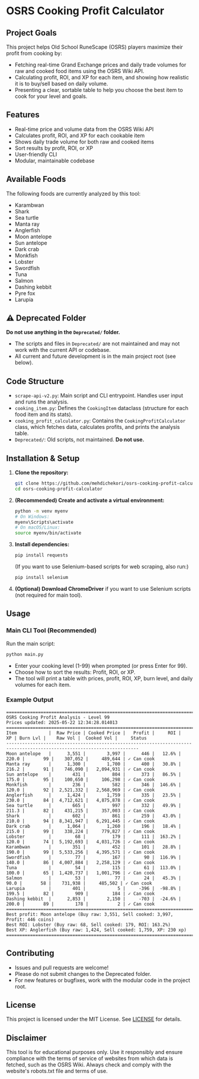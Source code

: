 # OSRS Cooking Profit Calculator

## Project Goals
This project helps Old School RuneScape (OSRS) players maximize their profit from cooking by:
- Fetching real-time Grand Exchange prices and daily trade volumes for raw and cooked food items using the OSRS Wiki API.
- Calculating profit, ROI, and XP for each item, and showing how realistic it is to buy/sell based on daily volume.
- Presenting a clear, sortable table to help you choose the best item to cook for your level and goals.

## Features
- Real-time price and volume data from the OSRS Wiki API
- Calculates profit, ROI, and XP for each cookable item
- Shows daily trade volume for both raw and cooked items
- Sort results by profit, ROI, or XP
- User-friendly CLI
- Modular, maintainable codebase

## Available Foods
The following foods are currently analyzed by this tool:
- Karambwan
- Shark
- Sea turtle
- Manta ray
- Anglerfish
- Moon antelope
- Sun antelope
- Dark crab
- Monkfish
- Lobster
- Swordfish
- Tuna
- Salmon
- Dashing kebbit
- Pyre fox
- Larupia

## ⚠️ Deprecated Folder
**Do not use anything in the `Deprecated/` folder.**
- The scripts and files in `Deprecated/` are not maintained and may not work with the current API or codebase.
- All current and future development is in the main project root (see below).

## Code Structure
- `scrape-api-v2.py`: Main script and CLI entrypoint. Handles user input and runs the analysis.
- `cooking_item.py`: Defines the `CookingItem` dataclass (structure for each food item and its stats).
- `cooking_profit_calculator.py`: Contains the `CookingProfitCalculator` class, which fetches data, calculates profits, and prints the analysis table.
- `Deprecated/`: Old scripts, not maintained. **Do not use.**

## Installation & Setup
1. **Clone the repository:**
    ```bash
    git clone https://github.com/mehdichekori/osrs-cooking-profit-calculator.git
    cd osrs-cooking-profit-calculator
    ```
2. **(Recommended) Create and activate a virtual environment:**
    ```bash
    python -m venv myenv
    # On Windows:
    myenv\Scripts\activate
    # On macOS/Linux:
    source myenv/bin/activate
    ```
3. **Install dependencies:**
    ```bash
    pip install requests
    ```
    (If you want to use Selenium-based scripts for web scraping, also run:)
    ```bash
    pip install selenium
    ```
4. **(Optional) Download ChromeDriver** if you want to use Selenium scripts (not required for main tool).

## Usage
### Main CLI Tool (Recommended)
Run the main script:
```bash
python main.py
```
- Enter your cooking level (1-99) when prompted (or press Enter for 99).
- Choose how to sort the results: Profit, ROI, or XP.
- The tool will print a table with prices, profit, ROI, XP, burn level, and daily volumes for each item.

### Example Output
```
========================================================================================================================
OSRS Cooking Profit Analysis - Level 99
Prices updated: 2025-05-22 12:34:28.014013
========================================================================================================================
Item            |  Raw Price | Cooked Price |   Profit |     ROI |      XP | Burn Lvl |    Raw Vol |  Cooked Vol |     Status
------------------------------------------------------------------------------------------------------------------------
Moon antelope   |      3,551 |        3,997 |      446 |   12.6% |   220.0 |       99 |    307,052 |     489,644 | ✓ Can cook
Manta ray       |      1,300 |        1,700 |      400 |   30.8% |   216.2 |       91 |    746,090 |   2,094,931 | ✓ Can cook
Sun antelope    |        431 |          804 |      373 |   86.5% |   175.0 |       95 |    100,650 |     106,298 | ✓ Can cook
Monkfish        |        236 |          582 |      346 |  146.6% |   120.0 |       92 |  2,521,332 |   2,568,969 | ✓ Can cook
Anglerfish      |      1,424 |        1,759 |      335 |   23.5% |   230.0 |       84 |  4,712,621 |   4,875,878 | ✓ Can cook
Sea turtle      |        665 |          997 |      332 |   49.9% |   211.3 |       82 |    431,215 |     357,003 | ✓ Can cook
Shark           |        602 |          861 |      259 |   43.0% |   210.0 |       94 |  8,341,947 |   6,291,445 | ✓ Can cook
Dark crab       |      1,064 |        1,260 |      196 |   18.4% |   215.0 |       99 |    338,224 |     779,827 | ✓ Can cook
Lobster         |         68 |          179 |      111 |  163.2% |   120.0 |       74 |  5,192,693 |   4,031,726 | ✓ Can cook
Karambwan       |        351 |          452 |      101 |   28.8% |   190.0 |       99 |  5,533,256 |   4,395,571 | ✓ Can cook
Swordfish       |         77 |          167 |       90 |  116.9% |   140.0 |       86 |  4,007,884 |   2,258,129 | ✓ Can cook
Tuna            |         54 |          115 |       61 |  113.0% |   100.0 |       65 |  1,420,737 |   1,001,796 | ✓ Can cook
Salmon          |         53 |           77 |       24 |   45.3% |    90.0 |       58 |    731,938 |     485,502 | ✓ Can cook
Larupia         |        401 |            5 |     -396 |  -98.8% |   199.5 |       82 |        909 |         184 | ✓ Can cook
Dashing kebbit  |      2,853 |        2,150 |     -703 |  -24.6% |   200.0 |       89 |        178 |           2 | ✓ Can cook
========================================================================================================================
Best profit: Moon antelope (Buy raw: 3,551, Sell cooked: 3,997, Profit: 446 coins)
Best ROI: Lobster (Buy raw: 68, Sell cooked: 179, ROI: 163.2%)
Best XP: Anglerfish (Buy raw: 1,424, Sell cooked: 1,759, XP: 230 xp)
========================================================================================================================
```

## Contributing
- Issues and pull requests are welcome!
- Please do not submit changes to the Deprecated folder.
- For new features or bugfixes, work with the modular code in the project root.

## License
This project is licensed under the MIT License. See [LICENSE](LICENSE) for details.

## Disclaimer
This tool is for educational purposes only. Use it responsibly and ensure compliance with the terms of service of websites from which data is fetched, such as the OSRS Wiki. Always check and comply with the website's robots.txt file and terms of use.
